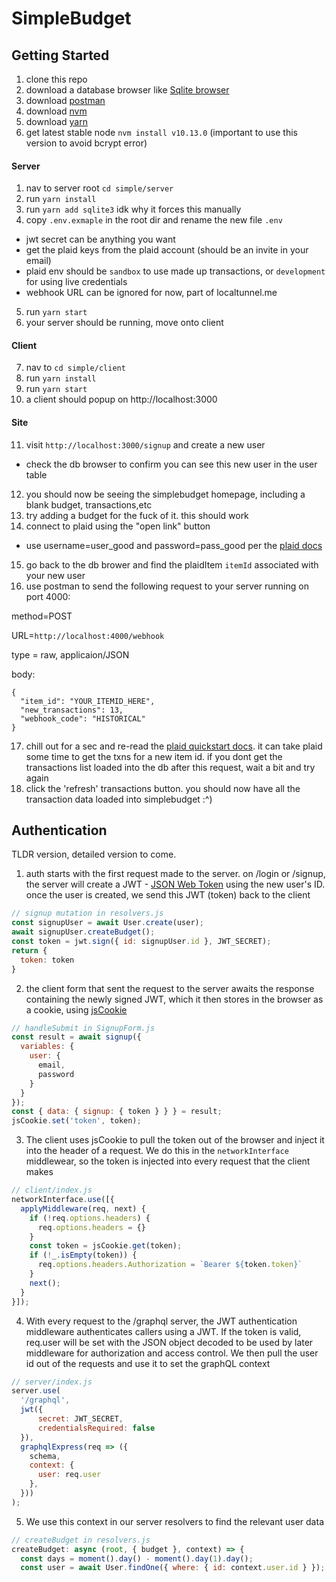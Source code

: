 # SimpleBudget

## Getting Started 
1. clone this repo
2. download a database browser like [Sqlite browser](https://sqlitebrowser.org/)
3. download [postman](https://www.getpostman.com/)
4. download [nvm](https://github.com/creationix/nvm)
5. download [yarn](https://yarnpkg.com/en/)
6. get latest stable node `nvm install v10.13.0` (important to use this version to avoid bcrypt error)

#### Server
1. nav to server root `cd simple/server`
2. run `yarn install`
3. run `yarn add sqlite3` idk why it forces this manually
4. copy `.env.exmaple` in the root dir and rename the new file `.env`
  - jwt secret can be anything you want
  - get the plaid keys from the plaid account (should be an invite in your email)
  - plaid env should be `sandbox` to use made up transactions, or `development` for using live credentials
  - webhook URL can be ignored for now, part of localtunnel.me
5. run `yarn start`
6. your server should be running, move onto client

#### Client
7. nav to `cd simple/client`
8. run `yarn install`
9. run `yarn start`
10. a client should popup on http://localhost:3000

#### Site
11. visit `http://localhost:3000/signup` and create a new user
  - check the db browser to confirm you can see this new user in the user table
12. you should now be seeing the simplebudget homepage, including a blank budget, transactions,etc
13. try adding a budget for the fuck of it. this should work
14. connect to plaid using the "open link" button 
  - use username=user_good and password=pass_good per the [plaid docs](https://plaid.com/docs/quickstart/)
15. go back to the db brower and find the plaidItem `itemId` associated with your new user
16. use postman to send the following request to your server running on port 4000:

method=POST

URL=`http://localhost:4000/webhook`

type = raw, applicaion/JSON

body:
```
{
  "item_id": "YOUR_ITEMID_HERE",
  "new_transactions": 13,
  "webhook_code": "HISTORICAL"
}
```
17. chill out for a sec and re-read the [plaid quickstart docs](https://plaid.com/docs/quickstart/). it can take plaid some time to get the txns for a new item id. if you dont get the transactions list loaded into the db after this request, wait a bit and try again
18. click the 'refresh' transactions button. you should now have all the transaction data loaded into simplebudget :^)

## Authentication
TLDR version, detailed version to come.

1. auth starts with the first request made to the server. on /login or /signup, the server will create a JWT - [JSON Web Token](https://github.com/auth0/express-jwt) using the new user's ID. once the user is created, we send this JWT (token) back to the client
```javascript
// signup mutation in resolvers.js
const signupUser = await User.create(user);
await signupUser.createBudget();
const token = jwt.sign({ id: signupUser.id }, JWT_SECRET);
return {
  token: token
}
```

2. the client form that sent the request to the server awaits the response containing the newly signed JWT, which it then stores in the browser as a cookie, using [jsCookie](https://github.com/js-cookie/js-cookie)
```javascript
// handleSubmit in SignupForm.js
const result = await signup({
  variables: {
    user: {
      email,
      password
    }
  }
});
const { data: { signup: { token } } } = result;
jsCookie.set('token', token);
```

3. The client uses jsCookie to pull the token out of the browser and inject it into the header of a request. We do this in the `networkInterface` middlewear, so the token is injected into every request that the client makes
```javascript
// client/index.js
networkInterface.use([{
  applyMiddleware(req, next) {
    if (!req.options.headers) {
      req.options.headers = {}
    }
    const token = jsCookie.get(token);
    if (!_.isEmpty(token)) {
      req.options.headers.Authorization = `Bearer ${token.token}`
    }
    next();
  }
}]);
```

4. With every request to the /graphql server, the JWT authentication middleware authenticates callers using a JWT. If the token is valid, req.user will be set with the JSON object decoded to be used by later middleware for authorization and access control. We then pull the user id out of the requests and use it to set the graphQL context
```javascript
// server/index.js
server.use(
  '/graphql',
  jwt({
      secret: JWT_SECRET,
      credentialsRequired: false
  }),
  graphqlExpress(req => ({ 
    schema,
    context: {
      user: req.user
    },
  }))
);
```

5. We use this context in our server resolvers to find the relevant user data
```javascript
// createBudget in resolvers.js
createBudget: async (root, { budget }, context) => {
  const days = moment().day() - moment().day(1).day();
  const user = await User.findOne({ where: { id: context.user.id } });
```